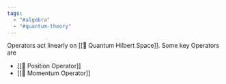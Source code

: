 ```yaml
---
tags:
  - "#algebra"
  - "#quantum-theory"
---
```


Operators act linearly on [[📘 Quantum Hilbert Space]]. Some key Operators are
- [[📘 Position Operator]]
- [[📘 Momentum Operator]]